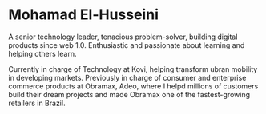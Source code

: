# Mohamad El-Husseini

A senior technology leader, tenacious problem-solver, building digital products since web 1.0. Enthusiastic and passionate about learning and helping others learn.

Currently in charge of Technology at Kovi, helping transform ubran mobility in developing markets. Previously in charge of consumer and enterprise commerce products at Obramax, Adeo, where I helpd millions of customers build their dream projects and made Obramax one of the fastest-growing retailers in Brazil.
